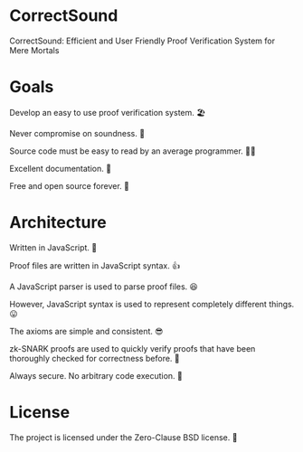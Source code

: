# CorrectSound
CorrectSound: Efficient and User Friendly Proof Verification System for Mere Mortals

# Goals
Develop an easy to use proof verification system. 🏖️

Never compromise on soundness. 🐞

Source code must be easy to read by an average programmer. 🙆‍♀️

Excellent documentation. 📝

Free and open source forever. 🎉

# Architecture
Written in JavaScript. 📃

Proof files are written in JavaScript syntax. 👍

A JavaScript parser is used to parse proof files. 😆

However, JavaScript syntax is used to represent completely different things. 😛

The axioms are simple and consistent. 😎

zk-SNARK proofs are used to quickly verify proofs that have been thoroughly checked for correctness before. 🏃

Always secure. No arbitrary code execution. 🔐

# License
The project is licensed under the Zero-Clause BSD license. 🌊
